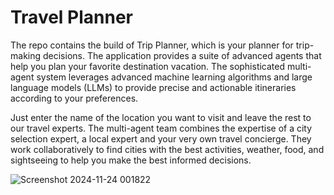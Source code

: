 # Travel Planner

The repo contains the build of Trip Planner, which is your planner for trip-making decisions. The application provides a suite of advanced agents that help you plan your favorite destination vacation. The sophisticated multi-agent system leverages advanced machine learning algorithms and large language models (LLMs) to provide precise and actionable itineraries according to your preferences.

Just enter the name of the location you want to visit and leave the rest to our travel experts. The multi-agent team combines the expertise of a city selection expert, a local expert and your very own travel concierge. They work collaboratively to find cities with the best activities, weather, food, and sightseeing to help you make the best informed decisions.

![Screenshot 2024-11-24 001822](https://github.com/user-attachments/assets/ad50d52c-2d46-4f98-9966-44b388d37650)
